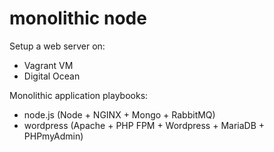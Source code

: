 # monolithic node

Setup a web server on:
- Vagrant VM
- Digital Ocean

Monolithic application playbooks:
- node.js (Node + NGINX + Mongo + RabbitMQ)
- wordpress (Apache + PHP FPM + Wordpress + MariaDB + PHPmyAdmin)
